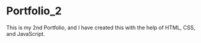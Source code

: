 # Portfolio_2
This is my 2nd Portfolio, and I have created this with the help of HTML, CSS, and JavaScript.
